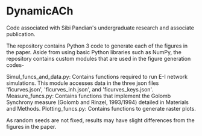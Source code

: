 # DynamicACh
Code associated with Sibi Pandian's undergraduate research and associate publication. 

The repository contains Python 3 code to generate each of the figures in the paper. Aside from using basic Python libraries 
such as NumPy, the repository contains custom modules that are used in the figure generation codes-

Simul_funcs_and_data.py: Contains functions required to run E-I network simulations. This module accesses
data in the three json files 'ficurves.json', 'ficurves_inh.json', and 'ficurves_keys.json'.
Measure_funcs.py: Contains functions that implement the Golomb Synchrony measure (Golomb and Rinzel, 1993/1994) detailed 
in Materials and Methods. 
Plotting_funcs.py: Contains functions to generate raster plots. 

As random seeds are not fixed, results may have slight differences from the figures in the paper. 


